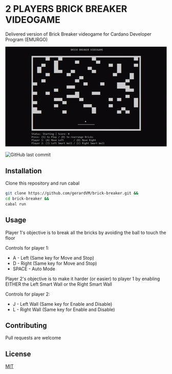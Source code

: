 # 2 PLAYERS BRICK BREAKER VIDEOGAME

Delivered version of Brick Breaker videogame for Cardano Developer Program (EMURGO)

![example-gif](example.gif)

![GitHub last commit](https://img.shields.io/github/last-commit/gerardVM/brick-breaker)

## Installation

Clone this repository and run cabal

```bash
git clone https://github.com/gerardVM/brick-breaker.git &&
cd brick-breaker &&
cabal run
```

## Usage

Player 1's objective is to break all the bricks by avoiding the ball to touch the floor

Controls for player 1: 
- A - Left (Same key for Move and Stop) 
- D - Right (Same key for Move and Stop)
- SPACE - Auto Mode

Player 2's objective is to make it harder (or easier) to player 1 by enabling EITHER the Left Smart Wall or the Right Smart Wall

Controls for player 2: 
- J - Left Wall (Same key for Enable and Disable)
- L - Right Wall (Same key for Enable and Disable)

## Contributing

Pull requests are welcome

## License

[MIT](LICENSE.txt)

